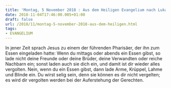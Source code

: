 ```yaml
---
title: 'Montag, 5 November 2018 : Aus dem Heiligen Evangelium nach Lukas - Lk 14,12-14.'
date: 2018-11-04T17:46:00.005+01:00
draft: false
url: /2018/11/montag-5-november-2018-aus-dem-heiligen.html
tags: 
- EVANGELIUM
---
```


In jener Zeit sprach Jesus zu einem der führenden Pharisäer, der ihn zum Essen eingeladen hatte: Wenn du mittags oder abends ein Essen gibst, so lade nicht deine Freunde oder deine Brüder, deine Verwandten oder reiche Nachbarn ein; sonst laden auch sie dich ein, und damit ist dir wieder alles vergolten. Nein, wenn du ein Essen gibst, dann lade Arme, Krüppel, Lahme und Blinde ein. Du wirst selig sein, denn sie können es dir nicht vergelten; es wird dir vergolten werden bei der Auferstehung der Gerechten.